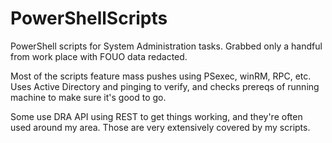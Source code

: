 # PowerShellScripts
PowerShell scripts for System Administration tasks. Grabbed only a handful from work place with FOUO data redacted.

Most of the scripts feature mass pushes using PSexec, winRM, RPC, etc. Uses Active Directory and pinging to verify, and checks prereqs of running machine to make sure it's good to go.

Some use DRA API using REST to get things working, and they're often used around my area. Those are very extensively covered by my scripts.
